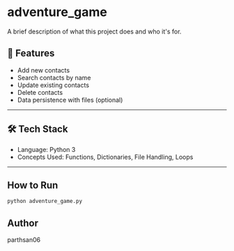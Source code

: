 # adventure_game
A brief description of what this project does and who it's for.

## 🚀 Features

- Add new contacts
- Search contacts by name
- Update existing contacts
- Delete contacts
- Data persistence with files (optional)

---

## 🛠️ Tech Stack

- Language: Python 3
- Concepts Used: Functions, Dictionaries, File Handling, Loops

---

## How to Run
```bash
python adventure_game.py
```

## Author
parthsan06

